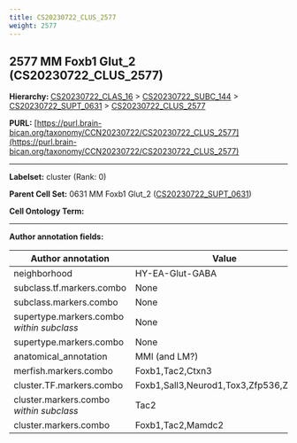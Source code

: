 ```yaml
---
title: CS20230722_CLUS_2577
weight: 2577
---
```

## 2577 MM Foxb1 Glut_2 (CS20230722_CLUS_2577)
<b>Hierarchy: </b>
[CS20230722_CLAS_16](../CS20230722_CLAS_16) >
[CS20230722_SUBC_144](../CS20230722_SUBC_144) >
[CS20230722_SUPT_0631](../CS20230722_SUPT_0631) >
[CS20230722_CLUS_2577](../CS20230722_CLUS_2577)

**PURL:** [https://purl.brain-bican.org/taxonomy/CCN20230722/CS20230722_CLUS_2577](https://purl.brain-bican.org/taxonomy/CCN20230722/CS20230722_CLUS_2577)

---


**Labelset:** cluster (Rank: 0)

**Parent Cell Set:** 0631 MM Foxb1 Glut_2 ([CS20230722_SUPT_0631](../CS20230722_SUPT_0631))



**Cell Ontology Term:** 

[MARKER GENES.]: #


---

[TRANSFERRED ANNOTATIONS.]: #


[AUTHOR ANNOTATION FIELDS.]: #


**Author annotation fields:**

| Author annotation | Value |
|-------------------|-------|
|neighborhood|HY-EA-Glut-GABA|
|subclass.tf.markers.combo|None|
|subclass.markers.combo|None|
|supertype.markers.combo _within subclass_|None|
|supertype.markers.combo|None|
|anatomical_annotation|MMl (and LM?)|
|merfish.markers.combo|Foxb1,Tac2,Ctxn3|
|cluster.TF.markers.combo|Foxb1,Sall3,Neurod1,Tox3,Zfp536,Zfp808|
|cluster.markers.combo _within subclass_|Tac2|
|cluster.markers.combo|Foxb1,Tac2,Mamdc2|
